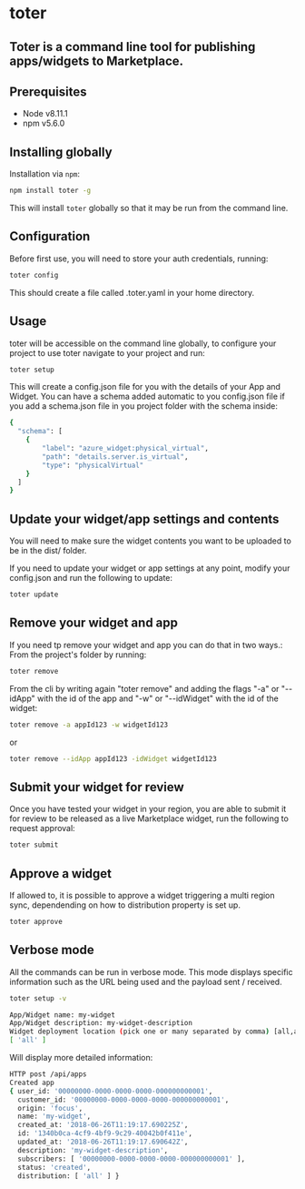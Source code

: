 # toter

## Toter is a command line tool for publishing apps/widgets to Marketplace.

## Prerequisites

- Node v8.11.1
- npm v5.6.0

## Installing globally

Installation via `npm`:

```sh
npm install toter -g
```

This will install `toter` globally so that it may be run from the command line.

## Configuration

Before first use, you will need to store your auth credentials, running:
```sh
toter config
```

This should create a file called .toter.yaml in your home directory.

## Usage

toter will be accessible on the command line globally, to configure your project to use toter navigate to your project and run:

```sh
toter setup
```

This will create a config.json file for you with the details of your App and Widget.
You can have a schema added automatic to you config.json file if you add a schema.json file in you project folder with the schema inside:

```sh
{
  "schema": [
    {
        "label": "azure_widget:physical_virtual",
        "path": "details.server.is_virtual",
        "type": "physicalVirtual"
    }
  ]
}
```

## Update your widget/app settings and contents

You will need to make sure the widget contents you want to be uploaded to be in the dist/ folder.

If you need to update your widget or app settings at any point, modify your config.json and run the following to update:

```sh
toter update
```

## Remove your widget and app

If you need tp remove your widget and app you can do that in two ways.:
From the project's folder by running:

```sh
toter remove
```

From the cli by writing again "toter remove" and adding the flags "-a" or "--idApp" with the id of the app and "-w" or "--idWidget" with the id of the widget:

```sh
toter remove -a appId123 -w widgetId123
```
or
```sh
toter remove --idApp appId123 -idWidget widgetId123
```

## Submit your widget for review

Once you have tested your widget in your region, you are able to submit it for review to be released as a live Marketplace widget, run the following to request approval:

```sh
toter submit
```

## Approve a widget

If allowed to, it is possible to approve a widget triggering a multi region sync, dependending on how to distribution property is set up.

```sh
toter approve
```
## Verbose mode
All the commands can be run in verbose mode. This mode displays specific information such as the URL being used and the payload sent / received.

```sh
toter setup -v

App/Widget name: my-widget
App/Widget description: my-widget-description
Widget deployment location (pick one or many separated by comma) [all,ap,au,core,eu,in,jp,sandbox,us]: all
[ 'all' ]
```

Will display more detailed information:

```sh
HTTP post /api/apps
Created app
{ user_id: '00000000-0000-0000-0000-000000000001',
  customer_id: '00000000-0000-0000-0000-000000000001',
  origin: 'focus',
  name: 'my-widget',
  created_at: '2018-06-26T11:19:17.690225Z',
  id: '1340b0ca-4cf9-4bf9-9c29-40042b0f411e',
  updated_at: '2018-06-26T11:19:17.690642Z',
  description: 'my-widget-description',
  subscribers: [ '00000000-0000-0000-0000-000000000001' ],
  status: 'created',
  distribution: [ 'all' ] }
```
